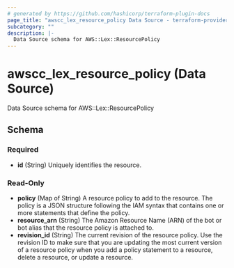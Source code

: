 ```yaml
---
# generated by https://github.com/hashicorp/terraform-plugin-docs
page_title: "awscc_lex_resource_policy Data Source - terraform-provider-awscc"
subcategory: ""
description: |-
  Data Source schema for AWS::Lex::ResourcePolicy
---
```


# awscc_lex_resource_policy (Data Source)

Data Source schema for AWS::Lex::ResourcePolicy



<!-- schema generated by tfplugindocs -->
## Schema

### Required

- **id** (String) Uniquely identifies the resource.

### Read-Only

- **policy** (Map of String) A resource policy to add to the resource. The policy is a JSON structure following the IAM syntax that contains one or more statements that define the policy.
- **resource_arn** (String) The Amazon Resource Name (ARN) of the bot or bot alias that the resource policy is attached to.
- **revision_id** (String) The current revision of the resource policy. Use the revision ID to make sure that you are updating the most current version of a resource policy when you add a policy statement to a resource, delete a resource, or update a resource.


